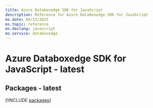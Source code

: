 ```yaml
---
title: Azure Databoxedge SDK for JavaScript
description: Reference for Azure Databoxedge SDK for JavaScript
ms.date: 04/23/2025
ms.topic: reference
ms.devlang: javascript
ms.service: databoxedge
---
```

# Azure Databoxedge SDK for JavaScript - latest
## Packages - latest
[!INCLUDE [packages](databoxedge-index.md)]